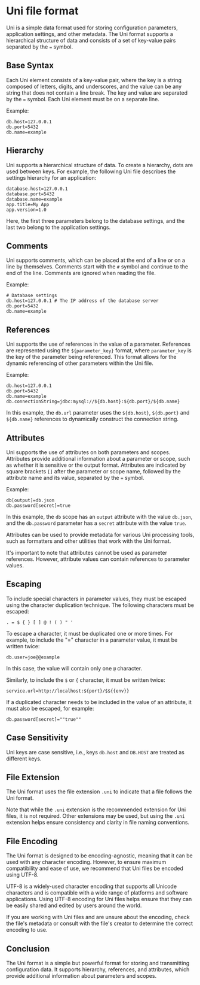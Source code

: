 ﻿# Uni file format

Uni is a simple data format used for storing configuration parameters, application settings, and other metadata. The Uni format supports a hierarchical structure of data and consists of a set of key-value pairs separated by the `=` symbol.

## Base Syntax

Each Uni element consists of a key-value pair, where the key is a string composed of letters, digits, and underscores, and the value can be any string that does not contain a line break. The key and value are separated by the `=` symbol. Each Uni element must be on a separate line.

Example:

```properties
db.host=127.0.0.1
db.port=5432
db.name=example
```

## Hierarchy

Uni supports a hierarchical structure of data. To create a hierarchy, dots are used between keys. For example, the following Uni file describes the settings hierarchy for an application:

```properties
database.host=127.0.0.1
database.port=5432
database.name=example
app.title=My App
app.version=1.0
```

Here, the first three parameters belong to the database settings, and the last two belong to the application settings.

## Comments

Uni supports comments, which can be placed at the end of a line or on a line by themselves. Comments start with the `#` symbol and continue to the end of the line. Comments are ignored when reading the file.

Example:

```text
# Database settings
db.host=127.0.0.1 # The IP address of the database server
db.port=5432
db.name=example
```

## References

Uni supports the use of references in the value of a parameter. References are represented using the `${parameter_key}` format, where `parameter_key` is the key of the parameter being referenced. This format allows for the dynamic referencing of other parameters within the Uni file.

Example:

```properties
db.host=127.0.0.1
db.port=5432
db.name=example
db.connectionString=jdbc:mysql://${db.host}:${db.port}/${db.name}
```

In this example, the `db.url` parameter uses the `${db.host}`, `${db.port}` and `${db.name}` references to dynamically construct the connection string.

## Attributes

Uni supports the use of attributes on both parameters and scopes. Attributes provide additional information about a parameter or scope, such as whether it is sensitive or the output format. Attributes are indicated by square brackets `[]` after the parameter or scope name, followed by the attribute name and its value, separated by the `=` symbol.

Example:

```properties
db[output]=db.json
db.password[secret]=true
```

In this example, the `db` scope has an `output` attribute with the value `db.json`, and the `db.password` parameter has a `secret` attribute with the value `true`.

Attributes can be used to provide metadata for various Uni processing tools, such as formatters and other utilities that work with the Uni format.

It's important to note that attributes cannot be used as parameter references. However, attribute values can contain references to parameter values.

## Escaping

To include special characters in parameter values, they must be escaped using the character duplication technique. The following characters must be escaped:

```text
. = $ { } [ ] @ ! ( ) " '
```

To escape a character, it must be duplicated one or more times. For example, to include the "=" character in a parameter value, it must be written twice:

```properties
db.user=joe@@example
```

In this case, the value will contain only one `@` character.

Similarly, to include the `$` or `{` character, it must be written twice:

```properties
service.url=http://localhost:${port}/$${{env}}
```

If a duplicated character needs to be included in the value of an attribute, it must also be escaped, for example:

```properties
db.password[secret]=""true""
```

## Case Sensitivity

Uni keys are case sensitive, i.e., keys `db.host` and `DB.HOST` are treated as different keys.

## File Extension

The Uni format uses the file extension `.uni` to indicate that a file follows the Uni format.

Note that while the `.uni` extension is the recommended extension for Uni files, it is not required. Other extensions may be used, but using the `.uni` extension helps ensure consistency and clarity in file naming conventions.

## File Encoding

The Uni format is designed to be encoding-agnostic, meaning that it can be used with any character encoding. However, to ensure maximum compatibility and ease of use, we recommend that Uni files be encoded using UTF-8.

UTF-8 is a widely-used character encoding that supports all Unicode characters and is compatible with a wide range of platforms and software applications. Using UTF-8 encoding for Uni files helps ensure that they can be easily shared and edited by users around the world.

If you are working with Uni files and are unsure about the encoding, check the file's metadata or consult with the file's creator to determine the correct encoding to use.

## Conclusion

The Uni format is a simple but powerful format for storing and transmitting configuration data. It supports hierarchy, references, and attributes, which provide additional information about parameters and scopes.